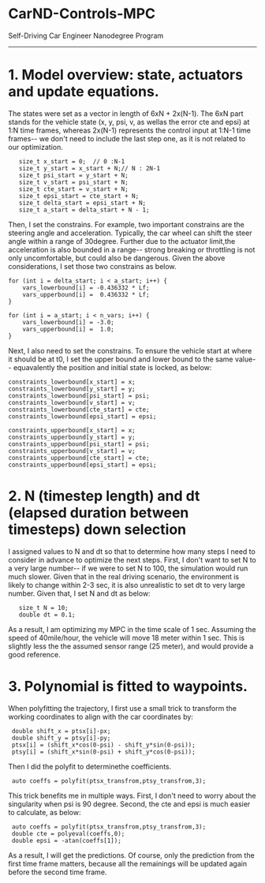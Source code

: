 # CarND-Controls-MPC
Self-Driving Car Engineer Nanodegree Program

---

# 1. Model overview: state, actuators and update equations.

The states were set as a vector in length of 6xN + 2x(N-1). The 6xN part stands for the vehicle state (x, y, psi, v, as wellas the error cte and epsi) at 1:N time frames, whereas 2x(N-1) represents the control input at 1:N-1 time frames-- we don't need to include the last step one, as it is not related to our optimization.

       size_t x_start = 0;  // 0 :N-1
       size_t y_start = x_start + N;// N : 2N-1
       size_t psi_start = y_start + N;
       size_t v_start = psi_start + N;
       size_t cte_start = v_start + N;
       size_t epsi_start = cte_start + N;
       size_t delta_start = epsi_start + N;
       size_t a_start = delta_start + N - 1;
 
Then, I set the constrains. For example, two important constrains are the steering angle and acceleration. Typically, the car wheel can shift the steer angle within a range of 30degree. Further due to the actuator limit,the acceleration is also bounded in a range-- strong breaking or throttling is not only uncomfortable, but could also be dangerous. Given the above considerations, I set those two constrains as below.
     
    for (int i = delta_start; i < a_start; i++) {
        vars_lowerbound[i] = -0.436332 * Lf;
        vars_upperbound[i] =  0.436332 * Lf;
    }
    
    for (int i = a_start; i < n_vars; i++) {
        vars_lowerbound[i] = -3.0;
        vars_upperbound[i] =  1.0;
    }

Next, I also need to set the constrains. To ensure the vehicle start at where it should be at t0, I set the upper bound and lower bound to the same value-- equavalently the position and initial state is locked, as below:

    constraints_lowerbound[x_start] = x;
    constraints_lowerbound[y_start] = y;
    constraints_lowerbound[psi_start] = psi;
    constraints_lowerbound[v_start] = v;
    constraints_lowerbound[cte_start] = cte;
    constraints_lowerbound[epsi_start] = epsi;
    
    constraints_upperbound[x_start] = x;
    constraints_upperbound[y_start] = y;
    constraints_upperbound[psi_start] = psi;
    constraints_upperbound[v_start] = v;
    constraints_upperbound[cte_start] = cte;
    constraints_upperbound[epsi_start] = epsi;
 
# 2. N (timestep length) and dt (elapsed duration between timesteps) down selection

I assigned values to N and dt so that to determine how many steps I need to consider in advance to optimize the next steps. First, I don't want to set N to a very large number-- if we were to set N to 100, the simulation would run much slower. Given that in the real driving scenario, the environment is likely to change within 2-3 sec, it is also unrealistic to set dt to very large number. Given that, I set N and dt as below: 

       size_t N = 10;
       double dt = 0.1;

As a result, I am optimizing my MPC in the time scale of 1 sec. Assuming the speed of 40mile/hour, the vehicle will move 18 meter within 1 sec. This is slightly less the the assumed sensor range (25 meter), and would provide a good reference.

# 3. Polynomial is fitted to waypoints.

When polyfitting the trajectory, I first use a small trick to transform the working coordinates to align with the car coordinates by: 
     
     double shift_x = ptsx[i]-px;
     double shift_y = ptsy[i]-py;
     ptsx[i] = (shift_x*cos(0-psi) - shift_y*sin(0-psi));
     ptsy[i] = (shift_x*sin(0-psi) + shift_y*cos(0-psi));


Then I did the polyfit to determinethe coefficients.

     auto coeffs = polyfit(ptsx_transfrom,ptsy_transfrom,3);

This trick benefits me in multiple ways. First, I don't need to worry about the singularity when psi is 90 degree. Second, the cte and epsi is much easier to calculate, as below:

     auto coeffs = polyfit(ptsx_transfrom,ptsy_transfrom,3);
     double cte = polyeval(coeffs,0);
     double epsi = -atan(coeffs[1]);

As a result, I will get the predictions. Of course, only the prediction from the first time frame matters, because all the remainings will be updated again before the second time frame.








